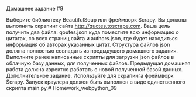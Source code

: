 Домашнее задание #9

Выберите библиотеку BeautifulSoup или фреймворк Scrapy. Вы должны выполнить скрапинг сайта http://quotes.toscrape.com. Ваша цель получить два файла: qoutes.json куда поместите всю информацию о цитатах, со всех страниц сайта и authors.json, где будет находиться информация об авторах указанных цитат. Структура файлов json должна полностью совпадать из предыдущего домашнего задания. Выполните ранее написанные скрипты для загрузки json файлов в облачную базу данных, для полученных файлов. Предыдущая домашняя работа должна коректно работать с новой полученной базой данных.
Дополнительное задание.
Используйте для скрапинга фреймворк Scrapy. Запуск краулера должен быть выполнен в виде единственного скрипта main.py.# Homework_webpython_09
 
